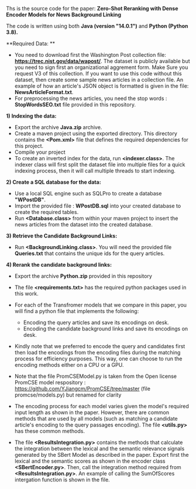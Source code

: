 Ths is the  source code for the paper: **Zero-Shot Reranking with Dense Encoder Models for News Background Linking**

The code is written using both **Java (version "14.0.1")** and **Python (Python 3.8).**

**Required Data: **
- You need to download first the Washington Post collection file: **https://trec.nist.gov/data/wapost/**. The dataset is publicly available but you need to sign first an organizational aggrement form. Make Sure you request V3 of this collection. If you want to use this code without this dataset, then create some sample news articles in a collection file. An example of how an article's JSON object is formatted is given in the file: **NewsArticleFormat.txt**.
- For preprocessing the news articles, you need the stop words : **StopWordsSEO.txt** file provided in this repository. 

**1) Indexing the data:**
* Export the archive **Java.zip** archive.
* Create a maven project using the exported directory. This directory contains the **<Pom.xml>** file that defines the required dependencies for this project.
* Compile your project 
* To create an inverted index for the data, run **<indexer.class>**. The indexer class will first split the dataset file into multiple files for a quick indexing process, then it will call multiple threads to start indexing.

**2) Create a SQL database for the data:** 
* Use a local SQL engine such as SQLPro to create a database **"WPostDB"**.
* Import the provided file : **WPostDB.sql** into your created database to create the required tables.
* Run **<Database.class>** from within your maven project to insert the news articles from the dataset into the created database.


**3) Retrieve the Candidate Background Links:**
* Run **<BackgroundLinking.class>**. You will need the provided file **Queries.txt** that contains the unique ids for the query articles.

**4) Rerank the candidate background links:**
* Export the archive **Python.zip** provided in this repository
* The file **<requirements.txt>** has the required python packages used in this work.
* For each of the Transfromer models that we compare in this paper, you will find a python file that implements the following:
	- Encoding the query articles and save its encodings on desk.
	- Encoding the candidate background links and save its encodings on desk.

* Kindly note that we preferred to encode the query and candidates first then load the encodings from the encoding files during the matching process for efficiency purposes. This way, one can choose to run the encoding methods either on a CPU or a GPU.
* Note that the file PromCSEModel.py is taken from the Open license PromCSE model respository : https://github.com/YJiangcm/PromCSE/tree/master (file promcse/models.py) but renamed for clarity

* The encoding process for each model varies given the model's required input length as shown in the paper. However, there are common methods that are used by all models (such as matching a candidate article's encoding to the query passages encoding). The file **<utils.py>** has these common methods. 

* The file **<ResultsIntegration.py>** contains the methods that calculate the integration between the lexical and the semantic relevance signals generated by the SBert Model as described in the paper. Export first the lexical and the semantic scores as shown in the encoder class **<SBertEncoder.py>**. Then, call the integration method required from **<ResultsIntegration.py>**. An example of calling the SumOfScores intergation function is shown in the file.




